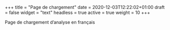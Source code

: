 +++
title = "Page de chargement"
date = 2020-12-03T12:22:02+01:00
draft = false
widget = "text"
headless = true
active = true
weight = 10
+++

Page de chargement d’analyse en français
